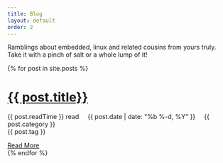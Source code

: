 ```yaml
---
title: Blog
layout: default
order: 2
---
```


<p class="text-muted">Ramblings about embedded, linux and related cousins from yours truly. <br>
Take it with a pinch of salt or a whole lump of it!
</p>

{% for post in site.posts %}
  <div class="card border-light">
    <div class="card-body">
      <h1 class="card-title"><a href="{{ post.url }}">{{ post.title}}</a></h1>
      <p class="card-text">
      <a href="#" class="fa fa-clock-o" onclick="return false"></a>{{ post.readTime }} read  &nbsp;&nbsp;&nbsp;
       <a href="#" class="fa fa-calendar" onclick="return false"></a>{{ post.date | date: "%b %-d, %Y" }}  &nbsp;&nbsp;&nbsp;
       <a href="#" class="fa fa-list-alt" onclick="return false"></a>{{ post.category }}<br>
       <a href="#" class="fa fa-tag" onclick="return false"></a>
       <span class="badge badge-info">{{ post.tag }}</span>
      </p>
      <a href="{{ post.url }}" class="btn btn-outline-info">Read More <span href="#" class="fa fa-arrow-circle-o-right" onclick="return false"></span></a>
    </div>  
  </div>
{% endfor %}
